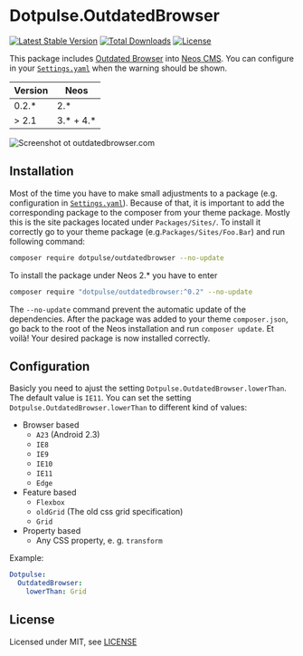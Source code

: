 # Dotpulse.OutdatedBrowser

[![Latest Stable Version](https://poser.pugx.org/dotpulse/outdatedbrowser/v/stable)](https://packagist.org/packages/dotpulse/outdatedbrowser)
[![Total Downloads](https://poser.pugx.org/dotpulse/outdatedbrowser/downloads)](https://packagist.org/packages/dotpulse/outdatedbrowser)
[![License](https://poser.pugx.org/dotpulse/outdatedbrowser/license)](https://packagist.org/packages/dotpulse/outdatedbrowser)

This package includes [Outdated Browser](http://outdatedbrowser.com/) into [Neos CMS](https://www.neos.io). You can configure in your [`Settings.yaml`](Configuration/Settings.yaml) when the warning should be shown.

| Version | Neos        |
| ------- | ----------- |
| 0.2.\*  | 2.\*        |
| > 2.1   | 3.\* + 4.\* |

![Screenshot ot outdatedbrowser.com](https://user-images.githubusercontent.com/4510166/36903094-e575156a-1e2c-11e8-8cd1-acc375c451a7.png)

## Installation

Most of the time you have to make small adjustments to a package (e.g. configuration in [`Settings.yaml`](Configuration/Settings.yaml)). Because of that, it is important to add the corresponding package to the composer from your theme package. Mostly this is the site packages located under `Packages/Sites/`. To install it correctly go to your theme package (e.g.`Packages/Sites/Foo.Bar`) and run following command:

```bash
composer require dotpulse/outdatedbrowser --no-update
```

To install the package under Neos 2.\* you have to enter

```bash
composer require "dotpulse/outdatedbrowser:^0.2" --no-update
```

The `--no-update` command prevent the automatic update of the dependencies. After the package was added to your theme `composer.json`, go back to the root of the Neos installation and run `composer update`. Et voilà! Your desired package is now installed correctly.

## Configuration

Basicly you need to ajust the setting `Dotpulse.OutdatedBrowser.lowerThan`. The default value is `IE11`.
You can set the setting `Dotpulse.OutdatedBrowser.lowerThan` to different kind of values:

*   Browser based
    *   `A23` (Android 2.3)
    *   `IE8`
    *   `IE9`
    *   `IE10`
    *   `IE11`
    *   `Edge`
*   Feature based
    *   `Flexbox`
    *   `oldGrid` (The old css grid specification)
    *   `Grid`
*   Property based
    *   Any CSS property, e. g. `transform`

Example:

```yaml
Dotpulse:
  OutdatedBrowser:
    lowerThan: Grid
```

## License

Licensed under MIT, see [LICENSE](LICENSE)
